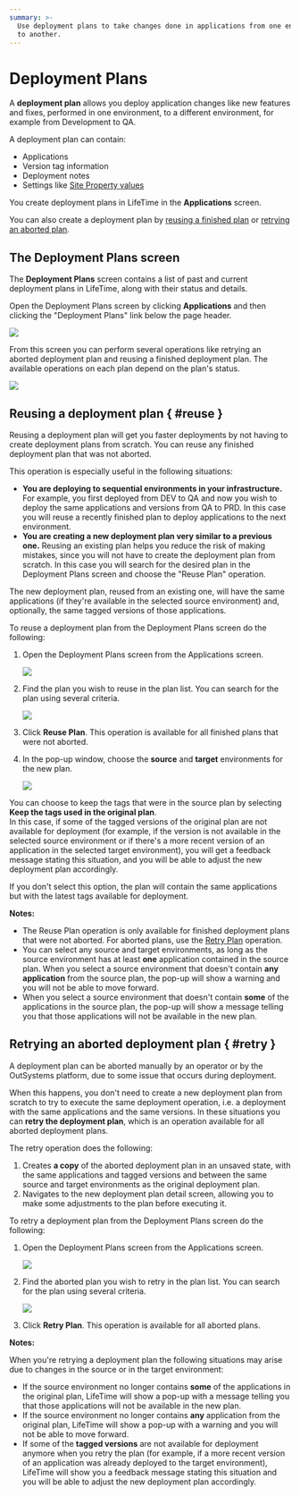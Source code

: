 ```yaml
---
summary: >-
  Use deployment plans to take changes done in applications from one environment
  to another.
---
```


# Deployment Plans

A **deployment plan** allows you deploy application changes like new features and fixes, performed in one environment, to a different environment, for example from Development to QA.

A deployment plan can contain:

* Applications
* Version tag information
* Deployment notes
* Settings like [Site Property values](ea-configure-site-properties-during-deploy.md)

You create deployment plans in LifeTime in the **Applications** screen.

You can also create a deployment plan by [reusing a finished plan](deployment-plans.md#reuse) or [retrying an aborted plan](deployment-plans.md#retry).

## The Deployment Plans screen

The **Deployment Plans** screen contains a list of past and current deployment plans in LifeTime, along with their status and details.

Open the Deployment Plans screen by clicking **Applications** and then clicking the "Deployment Plans" link below the page header.

![](../../../.gitbook/assets/lt-deployment-plans-link%20%281%29.png)

From this screen you can perform several operations like retrying an aborted deployment plan and reusing a finished deployment plan. The available operations on each plan depend on the plan's status.

![](../../../.gitbook/assets/lt-deployment-plans-screen.png)

## Reusing a deployment plan { \#reuse }

Reusing a deployment plan will get you faster deployments by not having to create deployment plans from scratch. You can reuse any finished deployment plan that was not aborted.

This operation is especially useful in the following situations:

* **You are deploying to sequential environments in your infrastructure.** For example, you first deployed from DEV to QA and now you wish to deploy the same applications and versions from QA to PRD. In this case you will reuse a recently finished plan to deploy applications to the next environment.
* **You are creating a new deployment plan very similar to a previous one.** Reusing an existing plan helps you reduce the risk of making mistakes, since you will not have to create the deployment plan from scratch. In this case you will search for the desired plan in the Deployment Plans screen and choose the "Reuse Plan" operation.

The new deployment plan, reused from an existing one, will have the same applications \(if they're available in the selected source environment\) and, optionally, the same tagged versions of those applications.

To reuse a deployment plan from the Deployment Plans screen do the following:

1. Open the Deployment Plans screen from the Applications screen.

   ![](../../../.gitbook/assets/lt-deployment-plans-link%20%282%29.png)

2. Find the plan you wish to reuse in the plan list. You can search for the plan using several criteria.

   ![](../../../.gitbook/assets/lt-deployment-plans-screen%20%281%29.png)

3. Click **Reuse Plan**. This operation is available for all finished plans that were not aborted.
4. In the pop-up window, choose the **source** and **target** environments for the new plan.

   ![](../../../.gitbook/assets/lt-reuse-deployment-plan-popup.png)

You can choose to keep the tags that were in the source plan by selecting **Keep the tags used in the original plan**.  
In this case, if some of the tagged versions of the original plan are not available for deployment \(for example, if the version is not available in the selected source environment or if there's a more recent version of an application in the selected target environment\), you will get a feedback message stating this situation, and you will be able to adjust the new deployment plan accordingly.

If you don't select this option, the plan will contain the same applications but with the latest tags available for deployment.

**Notes:**

* The Reuse Plan operation is only available for finished deployment plans that were not aborted. For aborted plans, use the [Retry Plan](deployment-plans.md#retry) operation.
* You can select any source and target environments, as long as the source environment has at least **one** application contained in the source plan. When you select a source environment that doesn't contain **any application** from the source plan, the pop-up will show a warning and you will not be able to move forward.
* When you select a source environment that doesn't contain **some** of the applications in the source plan, the pop-up will show a message telling you that those applications will not be available in the new plan.

## Retrying an aborted deployment plan { \#retry }

A deployment plan can be aborted manually by an operator or by the OutSystems platform, due to some issue that occurs during deployment.

When this happens, you don't need to create a new deployment plan from scratch to try to execute the same deployment operation, i.e. a deployment with the same applications and the same versions. In these situations you can **retry the deployment plan**, which is an operation available for all aborted deployment plans.

The retry operation does the following:

1. Creates **a copy** of the aborted deployment plan in an unsaved state, with the same applications and tagged versions and between the same source and target environments as the original deployment plan.
2. Navigates to the new deployment plan detail screen, allowing you to make some adjustments to the plan before executing it.

To retry a deployment plan from the Deployment Plans screen do the following:

1. Open the Deployment Plans screen from the Applications screen.

   ![](../../../.gitbook/assets/lt-deployment-plans-link.png)

2. Find the aborted plan you wish to retry in the plan list. You can search for the plan using several criteria.

   ![](../../../.gitbook/assets/lt-deployment-plans-screen%20%282%29.png)

3. Click **Retry Plan**. This operation is available for all aborted plans.

**Notes:**

When you're retrying a deployment plan the following situations may arise due to changes in the source or in the target environment:

* If the source environment no longer contains **some** of the applications in the original plan, LifeTime will show a pop-up with a message telling you that those applications will not be available in the new plan.
* If the source environment no longer contains **any** application from the original plan, LifeTime will show a pop-up with a warning and you will not be able to move forward.
* If some of the **tagged versions** are not available for deployment anymore when you retry the plan \(for example, if a more recent version of an application was already deployed to the target environment\), LifeTime will show you a feedback message stating this situation and you will be able to adjust the new deployment plan accordingly.

